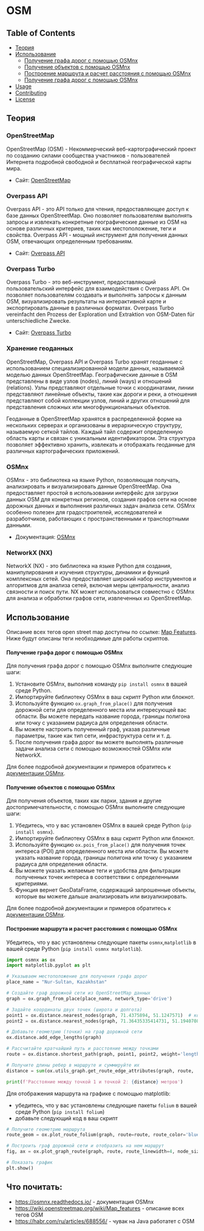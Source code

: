 # OSM
## Table of Contents

- [Теория](#Теория)
- [Использование](#installation)
  - [Получение графа дорог с помощью OSMnx](#Получение-графа-дорог-с-помощью-OSMnx)
  - [Получение объектов с помощью OSMnx](#Получение-объектов-с-помощью-OSMnx)
  - [Построение маршрута и расчет расстояния с помощью OSMnx](#Построение-маршрута-и-расчет-расстояния-с-помощью-OSMnx)
  - [Получение графа дорог с помощью OSMnx](#installation)
- [Usage](#usage)
- [Contributing](#contributing)
- [License](#license)

## Теория

### OpenStreetMap

OpenStreetMap (OSM) - Некоммерческий веб-картографический проект по созданию силами сообщества участников - пользователей Интернета подробной свободной и бесплатной географической карты мира.

- Сайт: [OpenStreetMap](https://www.openstreetmap.org/)

### Overpass API

Overpass API - это API только для чтения, предоставляющее доступ к базе данных OpenStreetMap. Оно позволяет пользователям выполнять запросы и извлекать конкретные географические данные из OSM на основе различных критериев, таких как местоположение, теги и свойства. Overpass API - мощный инструмент для получения данных OSM, отвечающих определенным требованиям.

- Сайт: [Overpass API](https://wiki.openstreetmap.org/wiki/Overpass_API)

### Overpass Turbo

Overpass Turbo - это веб-инструмент, предоставляющий пользовательский интерфейс для взаимодействия с Overpass API. Он позволяет пользователям создавать и выполнять запросы к данным OSM, визуализировать результаты на интерактивной карте и экспортировать данные в различных форматах. Overpass Turbo vereinfacht den Prozess der Exploration und Extraktion von OSM-Daten für unterschiedliche Zwecke.

- Сайт: [Overpass Turbo](https://overpass-turbo.eu/)

### Хранение геоданных

OpenStreetMap, Overpass API и Overpass Turbo хранят геоданные с использованием специализированной модели данных, называемой моделью данных OpenStreetMap. Географические данные в OSM представлены в виде узлов (nodes), линий (ways) и отношений (relations). Узлы представляют отдельные точки с координатами, линии представляют линейные объекты, такие как дороги и реки, а отношения представляют собой коллекции узлов, линий и других отношений для представления сложных или многофункциональных объектов.

Геоданные в OpenStreetMap хранятся в распределенной форме на нескольких серверах и организованы в иерархическую структуру, называемую сеткой тайлов. Каждый тайл содержит определенную область карты и связан с уникальным идентификатором. Эта структура позволяет эффективно хранить, извлекать и отображать геоданные для различных картографических приложений.

### OSMnx

OSMnx - это библиотека на языке Python, позволяющая получать, анализировать и визуализировать данные OpenStreetMap. Она предоставляет простой в использовании интерфейс для загрузки данных OSM для конкретных регионов, создания графов сети на основе дорожных данных и выполнения различных задач анализа сети. OSMnx особенно полезен для градостроителей, исследователей и разработчиков, работающих с пространственными и транспортными данными.

- Документация: [OSMnx](https://osmnx.readthedocs.io/en/stable/index.html)

### NetworkX (NX)

NetworkX (NX) - это библиотека на языке Python для создания, манипулирования и изучения структуры, динамики и функций комплексных сетей. Она предоставляет широкий набор инструментов и алгоритмов для анализа сетей, включая меры центральности, анализ связности и поиск пути. NX может использоваться совместно с OSMnx для анализа и обработки графов сети, извлеченных из OpenStreetMap.


## Использование

Описание всех тегов open street map доступны по ссылке: [Map Features](https://wiki.openstreetmap.org/wiki/Map_features). Ниже будут описаны теги необходимые для работы скриптов. 

#### Получение графа дорог с помощью OSMnx

Для получения графа дорог с помощью OSMnx выполните следующие шаги:

1. Установите OSMnx, выполнив команду `pip install osmnx` в вашей среде Python.
2. Импортируйте библиотеку OSMnx в ваш скрипт Python или блокнот.
3. Используйте функцию `ox.graph_from_place()` для получения дорожной сети для определенного места или интересующей вас области. Вы можете передать название города, границы полигона или точку с указанием радиуса для определения области.
4. Вы можете настроить полученный граф, указав различные параметры, такие как тип сети, инфраструктура сети и т. д.
5. После получения графа дорог вы можете выполнять различные задачи анализа сети с помощью возможностей OSMnx или NetworkX.

Для более подробной документации и примеров обратитесь к [документации OSMnx](https://osmnx.readthedocs.io/).

#### Получение объектов с помощью OSMnx

Для получения объектов, таких как парки, здания и другие достопримечательности, с помощью OSMnx выполните следующие шаги:

1. Убедитесь, что у вас установлен OSMnx в вашей среде Python (`pip install osmnx`).
2. Импортируйте библиотеку OSMnx в ваш скрипт Python или блокнот.
3. Используйте функцию `ox.pois_from_place()` для получения точек интереса (POI) для определенного места или области. Вы можете указать название города, границы полигона или точку с указанием радиуса для определения области.
4. Вы можете указать желаемые теги и удобства для фильтрации полученных точек интереса в соответствии с определенными критериями.
5. Функция вернет GeoDataFrame, содержащий запрошенные объекты, которые вы можете дальше анализировать или визуализировать.

Для более подробной документации и примеров обратитесь к [документации OSMnx](https://osmnx.readthedocs.io/).

#### Построение маршрута и расчет расстояния с помощью OSMnx

Убедитесь, что у вас установлены следующие пакеты `osmnx`,`matplotlib` в вашей среде Python (`pip install osmnx matplotlib`).

```python
import osmnx as ox
import matplotlib.pyplot as plt

# Указываем местоположение для получения графа дорог
place_name = "Nur-Sultan, Kazakhstan"

# Создайте граф дорожной сети из OpenStreetMap данных
graph = ox.graph_from_place(place_name, network_type='drive') 

# Задайте координаты двух точек (широта и долгота)
point1 = ox.distance.nearest_nodes(graph, 71.4375894, 51.1247571)  # координаты в ввиде (x, y) долгота, широта
point2 = ox.distance.nearest_nodes(graph, 71.36435335414731, 51.19407083146049)  # координаты в ввиде (x, y) долгота, широта

# Добавьте геометрию (точки) на граф дорожной сети
ox.distance.add_edge_lengths(graph)

# Рассчитайте кратчайший путь и расстояние между точками
route = ox.distance.shortest_path(graph, point1, point2, weight='length')

# Получите длины ребер в маршруте и суммируйте их
distance = sum(ox.utils_graph.get_route_edge_attributes(graph, route, 'length'))

print(f'Расстояние между точкой 1 и точкой 2: {distance} метров')
```

Для отображения маршрута на графике с помощью matplotlib:
- убедитесь, что у вас установлены следующие пакеты `folium` в вашей среде Python (`pip install folium`)
- добавьте следующий код в ваш скрипт
```python
# Получите геометрию маршрута
route_geom = ox.plot_route_folium(graph, route=route, route_color='blue', route_width=4, edge_width=2)

# Построить граф дорожной сети и отобразить на нем маршрут
fig, ax = ox.plot_graph_route(graph, route, route_linewidth=4, node_size=0, bgcolor='w')

# Показать график
plt.show()
```

## Что почитать:
- https://osmnx.readthedocs.io/ - документация OSMnx
- https://wiki.openstreetmap.org/wiki/Map_features - описание всех тегов OSM
- https://habr.com/ru/articles/688556/ - чувак на Java работатет с OSM
